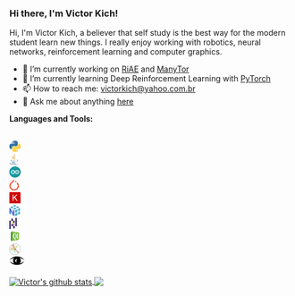### Hi there, I'm Victor Kich!

Hi, I'm Victor Kich, a believer that self study is the best way for the modern student learn new things. I really enjoy working with robotics, neural networks, reinforcement learning and computer graphics.

- 🔭 I’m currently working on [RiAE](https://github.com/victorkich/RiAE) and [ManyTor](https://github.com/victorkich/ManyTor)
- 🌱 I’m currently learning Deep Reinforcement Learning with [PyTorch](https://pytorch.org/)
- 📫 How to reach me: victorkich@yahoo.com.br
- 💬 Ask me about anything [here](https://github.com/victorkich/victorkich/issues)

<!-- - 👯 I’m looking to collaborate on ... -->
<!-- - 🤔 I’m looking for help with ... -->
<!-- - 😄 Pronouns: ... -->
<!-- - ⚡ Fun fact: ... -->

**Languages and Tools:**  

<!-- <img height="20" src="imgs/cpp.png" alt="C++"> --> 
<!-- <img height="20" src="imgs/tensorflow.png" alt="TensorFlow"> -->
<!-- <img height="15" src="imgs/opengl.png" alt="OpenGL"> -->

<code>
<img height="20" src="imgs/python.png" alt="Python">
<img height="20" src="imgs/java.png" alt="Java">
<img height="20" src="imgs/arduino.png" alt="Arduino">
<img height="20" src="imgs/pytorch.png" alt="PyTorch">
<img height="20" src="imgs/keras.png" alt="Keras">
<img height="20" src="imgs/numpy.png" alt="Numpy">
<img height="20" src="imgs/pandas.png" alt="Pandas">
<img height="20" src="imgs/pyqt5.png" alt="PyQt5">
<img height="20" src="imgs/matplotlib.png" alt="Matplotlib"> 
<img height="15" src="imgs/vispy.png" alt="Vispy">
</code> 

</br>

<a href="https://github.com/anuraghazra/github-readme-stats">
  <img align="center" src="https://github-readme-stats.vercel.app/api?username=victorkich&show_icons=true&include_all_commits=true&theme=algolia" alt="Victor's github stats" />
</a>
<a href="https://github.com/anuraghazra/github-readme-stats">
  <img align="center" src="https://github-readme-stats.vercel.app/api/top-langs/?username=victorkich&layout=compact&theme=algolia" />
</a>
